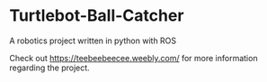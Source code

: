 # Turtlebot-Ball-Catcher
A robotics project written in python with ROS

Check out https://teebeebeecee.weebly.com/ for more information regarding the project.


